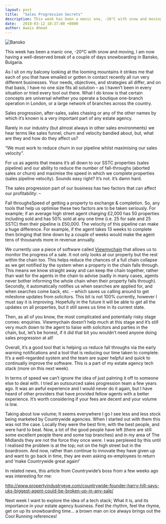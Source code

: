 ```yaml
---
layout: post
title:  "Sales Progression Secrets"
description: This week has been a manic one, -20°C with snow and moving, I am now having a well-deserved break of a couple of days...
date:   2018-03-12 10:37:00 +0800
author: Awais Ahmad
---
```


![Bansko]({{site.url}}/images/Bansko.jpg)

This week has been a manic one, -20°C with snow and moving, I am now having a well-deserved break of a couple of days snowboarding in Bansko, Bulgaria.

As I sit on my balcony looking at the looming mountains it strikes me that each of you that have emailed or gotten in contact recently all run very different businesses. Your needs, objectives, and strategies all differ, and on that basis, I have no one size fits all solution – as I haven’t been in every situation or tried every tool out there. What I do know is that certain concepts are universal whether you operate a boutique one-branch operation in London, or a large network of branches across the country.
<!--more-->
Sales progression, after-sales, sales chasing or any of the other names by which it’s known is a very important part of any estate agency.


Rarely in our industry (but almost always in other sales environments) we hear terms like sales funnel, churn and velocity bandied about, but, what are they and how do they affect us?

“We must work to reduce churn in our pipeline whilst maximising our sales velocity”.

For us as agents that means it’s all down to our SSTC properties (sales pipeline) and our ability to reduce the number of fall-throughs (aborted sales or churn) and maximise the speed in which we complete properties (sales pipeline velocity). Sounds easy right? It’s not. it’s damn hard.

The sales progression part of our business has two factors that can affect our profitability: –

Fall throughsSpeed of getting a property to exchange & completion.
So, any tools that help us optimise these two factors are to be taken seriously. For example; if an average high street agent charging £2,000 has 50 properties including sold and has 50% sold at any one time (i.e. 25 for sale and 25 SSTC) then their pipeline is £50,000. The velocity of this pipeline can make a huge difference. For example, if the agent takes 13 weeks to complete then bringing that time down by a couple of weeks would make the agent tens of thousands more in revenue annually.

We currently use a piece of software called <a href="https://viewmychain.com/home">Viewmychain</a> that allows us to monitor the progress of a sale. It not only looks at our property but the rest within the chain too. This helps reduce the chances of a full chain collapse as we get notified by the system when a property in the chain falls through. This means we know straight away and can keep the chain together, rather than wait for the agents in the chain to advise (sadly in many cases, agents never bother informing the whole chain when their property falls through). Secondly, it automatically notifies us when searches are applied for, and when searches come back, etc. – which saves us calling around to get milestone updates from solicitors. This bit is not 100% currently, however I must say it is improving. Hopefully in the future it will be able to get all the updates on all properties, but it still saves us time in its current state.

Then, as all of you know, the most complicated and potentially risky stage comes: enquiries. Viewmychain doesn’t help much at this stage and it’s still very much down to the agent to liaise with solicitors and parties in the chain, but, let’s be honest, if it did that bit you wouldn’t need anyone doing sales progression at all!

Overall, it’s a good tool that is helping us reduce fall throughs via the early warning notifications and a tool that is reducing our time taken to complete. It’s a well-regarded system and the team are super helpful and quick to continually improve the software.  This is a part of my estate agency tech stack (more on this next week).

In terms of speed we can’t ignore the idea of just palming it off to someone else to deal with. I tried an outsourced sales progression team a few years ago. It was an awful experience and I would never do it again, but I have heard of other providers that have provided fellow agents with a better experience. It’s worth considering if your fees are decent and your volume is low.

Taking about low volume; It seems everywhere I go I see less and less stock being marketed by Countrywide agencies. When I started out with them this was not the case. Locally they were the best firm, with the best people, and were hard to beat. Now, a lot of the good people have left (there are still some excellent people there and some top branches) and in my area of The Midlands they are not the force they once were. I was perplexed by this until I realised the problem is at the top; not on the high street but in the boardroom. And now, rather than continue to innovate they have given up and want to go back in time, they are even asking ex-employees to return and ‘make Countrywide great again!’

In related news, this article from Countrywide’s boss from a few weeks ago was interesting for me:

<a href="http://www.propertyindustryeye.com/countrywide-founder-harry-hill-says-uks-biggest-agent-could-be-broken-up-in-any-sale/">http://www.propertyindustryeye.com/countrywide-founder-harry-hill-says-uks-biggest-agent-could-be-broken-up-in-any-sale/
</a>

Next week I want to explore the idea of a tech stack; What it is, and its importance in your estate agency business. Feel the rhythm, feel the rhyme, get on up its snowboarding time… a brown man on ice always brings out the Cool Running references!
